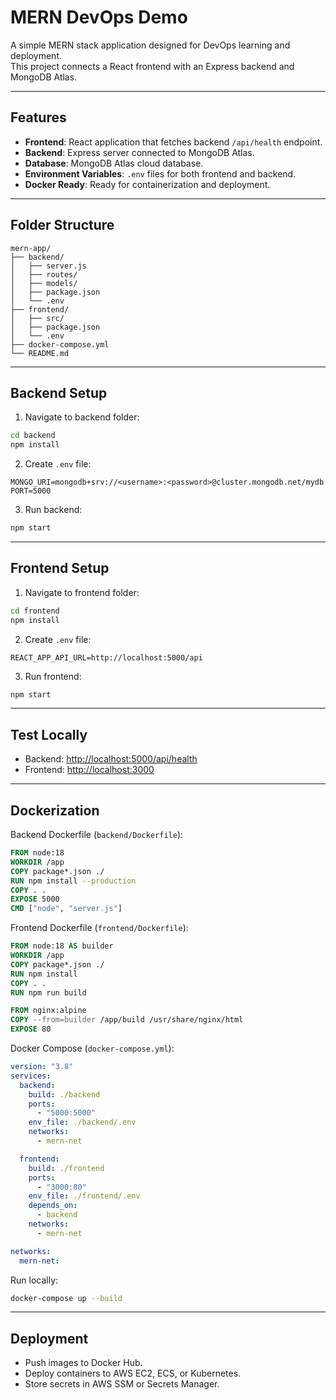 
# MERN DevOps Demo

A simple MERN stack application designed for DevOps learning and deployment.  
This project connects a React frontend with an Express backend and MongoDB Atlas.

---

## **Features**
- **Frontend**: React application that fetches backend `/api/health` endpoint.
- **Backend**: Express server connected to MongoDB Atlas.
- **Database**: MongoDB Atlas cloud database.
- **Environment Variables**: `.env` files for both frontend and backend.
- **Docker Ready**: Ready for containerization and deployment.

---

## **Folder Structure**
```
mern-app/
├── backend/
│   ├── server.js
│   ├── routes/
│   ├── models/
│   ├── package.json
│   └── .env
├── frontend/
│   ├── src/
│   ├── package.json
│   └── .env
├── docker-compose.yml
└── README.md
```

---

## **Backend Setup**
1. Navigate to backend folder:
```bash
cd backend
npm install
```
2. Create `.env` file:
```
MONGO_URI=mongodb+srv://<username>:<password>@cluster.mongodb.net/mydb
PORT=5000
```
3. Run backend:
```bash
npm start
```

---

## **Frontend Setup**
1. Navigate to frontend folder:
```bash
cd frontend
npm install
```
2. Create `.env` file:
```
REACT_APP_API_URL=http://localhost:5000/api
```
3. Run frontend:
```bash
npm start
```

---

## **Test Locally**
- Backend: [http://localhost:5000/api/health](http://localhost:5000/api/health)  
- Frontend: [http://localhost:3000](http://localhost:3000)

---

## **Dockerization**
Backend Dockerfile (`backend/Dockerfile`):
```dockerfile
FROM node:18
WORKDIR /app
COPY package*.json ./
RUN npm install --production
COPY . .
EXPOSE 5000
CMD ["node", "server.js"]
```

Frontend Dockerfile (`frontend/Dockerfile`):
```dockerfile
FROM node:18 AS builder
WORKDIR /app
COPY package*.json ./
RUN npm install
COPY . .
RUN npm run build

FROM nginx:alpine
COPY --from=builder /app/build /usr/share/nginx/html
EXPOSE 80
```

Docker Compose (`docker-compose.yml`):
```yaml
version: "3.8"
services:
  backend:
    build: ./backend
    ports:
      - "5000:5000"
    env_file: ./backend/.env
    networks:
      - mern-net

  frontend:
    build: ./frontend
    ports:
      - "3000:80"
    env_file: ./frontend/.env
    depends_on:
      - backend
    networks:
      - mern-net

networks:
  mern-net:
```

Run locally:
```bash
docker-compose up --build
```

---

## **Deployment**
- Push images to Docker Hub.
- Deploy containers to AWS EC2, ECS, or Kubernetes.
- Store secrets in AWS SSM or Secrets Manager.
